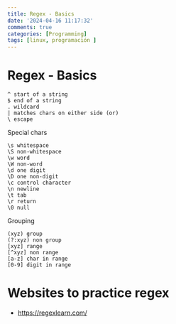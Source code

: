 ```yaml
---
title: Regex - Basics
date: '2024-04-16 11:17:32'
comments: true
categories: [Programming]
tags: [linux, programación ]
---
```


# Regex - Basics

```
^ start of a string
$ end of a string
. wildcard
| matches chars on either side (or)
\ escape
```

Special chars

```
\s whitespace
\S non-whitespace
\w word
\W non-word
\d one digit
\D one non-digit
\c control character
\n newline
\t tab
\r return
\0 null
```

Grouping

```
(xyz) group
(?:xyz) non group
[xyz] range
[^xyz] non range
[a-z] char in range
[0-9] digit in range
```

#  Websites to practice regex

- https://regexlearn.com/ 
